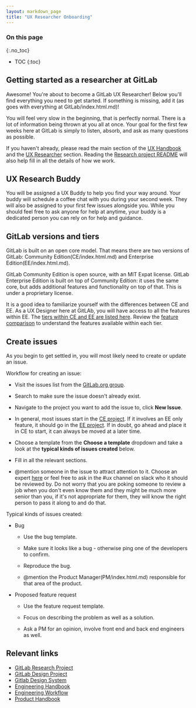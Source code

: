 ```yaml
---
layout: markdown_page
title: "UX Researcher Onboarding"
---
```


### On this page
{:.no_toc}

- TOC
{:toc}

## Getting started as a researcher at GitLab

Awesome! You're about to become a GitLab UX Researcher!
Below you'll find everything you need to get started.
If something is missing, add it (as goes with everything at GitLab/index.html.md)!

You will feel very slow in the beginning, that is perfectly normal. There is a lot of information being thrown at you all at once. Your goal for the first few weeks here at GitLab is simply to listen, absorb, and ask as many questions as possible.

If you haven't already, please read the main section of the [UX Handbook](https://github.com/daijapan/test/tree/master/engineering/ux/index.html.md) and the [UX Researcher](https://github.com/daijapan/test/tree/master/engineering/ux-researcher/index.html.md) section. Reading the [Research project README](https://gitlab.com/gitlab-org/ux-research/blob/master/README.md/index.html.md) will also help fill in all the details of how we work.

## UX Research Buddy

You will be assigned a UX Buddy to help you find your way around. Your buddy will schedule a coffee chat with you during your second week. They will also be assigned to your first few issues alongside you. While you should feel free to ask anyone for help at anytime, your buddy is a dedicated person you can rely on for help and guidance.

## GitLab versions and tiers

GitLab is built on an open core model. That means there are two versions of GitLab: Community Edition(CE/index.html.md) and Enterprise Edition(EE/index.html.md).

GitLab Community Edition is open source, with an MIT Expat license. GitLab Enterprise Edition is built on top of Community Edition: it uses the same core, but adds additional features and functionality on top of that. This is under a proprietary license.

It is a good idea to familiarize yourself with the differences between CE and EE. As a UX Designer here at GitLAb, you will have access to all the features within EE. The [tiers within CE and EE are listed here](https://github.com/daijapan/test/tree/master/marketing/product-marketing/#tiers/index.html.md). Review the [feature comparison](/pricing/self-managed/feature-comparison/index.html.md) to understand the features available within each tier. 

## Create issues
As you begin to get settled in, you will most likely need to create or update an issue.

Workflow for creating an issue:

* Visit the issues list from the [GitLab.org group](https://gitlab.com/groups/gitlab-org/-/issues/index.html.md).

* Search to make sure the issue doesn't already exist.

* Navigate to the project you want to add the issue to, click **New Issue**.

* In general, most issues start in the [CE project](https://gitlab.com/gitlab-org/gitlab-ce/index.html.md). If it involves an EE only feature, it should go in the [EE project](https://gitlab.com/gitlab-org/gitlab-ee/index.html.md). If in doubt, go ahead and place it in CE to start, it can always be moved at a later time.

* Choose a template from the **Choose a template** dropdown and take a look at the **typical kinds of issues created** below.

* Fill in all the relevant sections.

* @mention someone in the issue to attract attention to it. Choose an expert [here](/team/index.html.md) or feel free to ask in the #ux channel on slack who it should be reviewed by. Do not worry that you are poking someone to review a job when you don't even know them and they might be much more senior than you, if it's not appropriate for them, they will know the right person to pass it along to and do that.

Typical kinds of issues created:

* Bug

    * Use the bug template.
    
    * Make sure it looks like a bug - otherwise ping one of the developers to confirm.

    * Reproduce the bug.

    * @mention the Product Manager(PM/index.html.md) responsible for that area of the product.

* Proposed feature request

    * Use the feature request template.

    * Focus on describing the problem as well as a solution.

    * Ask a PM for an opinion, involve front end and back end engineers as well.

## Relevant links

- [GitLab Research Project](https://gitlab.com/gitlab-org/ux-research/index.html.md)
- [GitLab Design Project](https://gitlab.com/gitlab-org/gitlab-design/index.html.md)
- [Gitlab Design System](https://design.gitlab.com/index.html.md)
- [Engineering Handbook](https://github.com/daijapan/test/tree/master/engineering/index.html.md)
- [Engineering Workflow](https://github.com/daijapan/test/tree/master/engineering/workflow/index.html.md)
- [Product Handbook](https://github.com/daijapan/test/tree/master/product/index.html.md)

